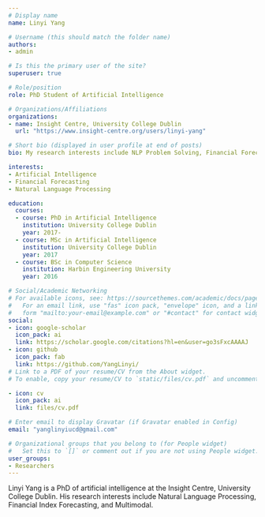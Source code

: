 ```yaml
---
# Display name
name: Linyi Yang

# Username (this should match the folder name)
authors:
- admin

# Is this the primary user of the site?
superuser: true

# Role/position
role: PhD Student of Artificial Intelligence

# Organizations/Affiliations
organizations:
- name: Insight Centre, University College Dublin
  url: "https://www.insight-centre.org/users/linyi-yang"

# Short bio (displayed in user profile at end of posts)
bio: My research interests include NLP Problem Solving, Financial Forecasting and Multimodal.

interests:
- Artificial Intelligence
- Financial Forecasting
- Natural Language Processing

education:
  courses:
  - course: PhD in Artificial Intelligence
    institution: University College Dublin
    year: 2017-
  - course: MSc in Artificial Intelligence
    institution: University College Dublin
    year: 2017
  - course: BSc in Computer Science
    institution: Harbin Engineering University
    year: 2016

# Social/Academic Networking
# For available icons, see: https://sourcethemes.com/academic/docs/page-builder/#icons
#   For an email link, use "fas" icon pack, "envelope" icon, and a link in the
#   form "mailto:your-email@example.com" or "#contact" for contact widget.
social:
- icon: google-scholar
  icon_pack: ai
  link: https://scholar.google.com/citations?hl=en&user=go3sFxcAAAAJ
- icon: github
  icon_pack: fab
  link: https://github.com/YangLinyi/
# Link to a PDF of your resume/CV from the About widget.
# To enable, copy your resume/CV to `static/files/cv.pdf` and uncomment the lines below.

- icon: cv
  icon_pack: ai
  link: files/cv.pdf

# Enter email to display Gravatar (if Gravatar enabled in Config)
email: "yanglinyiucd@gmail.com"

# Organizational groups that you belong to (for People widget)
#   Set this to `[]` or comment out if you are not using People widget.
user_groups:
- Researchers
---
```


Linyi Yang is a PhD of artificial intelligence at the Insight Centre, University College Dublin. His research interests include Natural Language Processing, Financial Index Forecasting, and Multimodal. 

